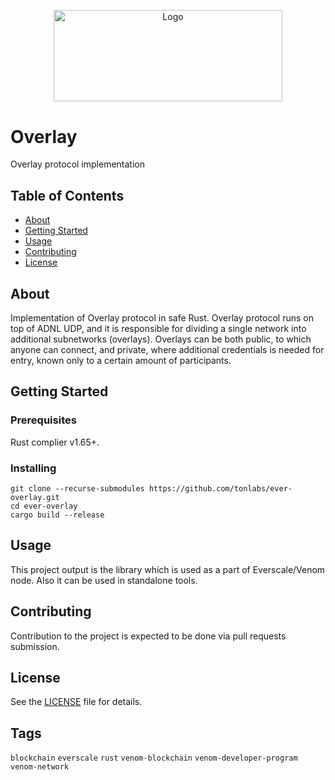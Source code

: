 <p align="center">
  <a href="https://github.com/venom-blockchain/developer-program">
    <img src="https://raw.githubusercontent.com/venom-blockchain/developer-program/main/vf-dev-program.png" alt="Logo" width="366.8" height="146.4">
  </a>
</p>

# Overlay

Overlay protocol implementation

## Table of Contents

- [About](#about)
- [Getting Started](#getting-started)
- [Usage](#usage)
- [Contributing](#contributing)
- [License](#license)

## About

Implementation of Overlay protocol in safe Rust. Overlay protocol runs on top of ADNL UDP, and it is responsible for dividing a single network into additional subnetworks (overlays). Overlays can be both public, to which anyone can connect, and private, where additional credentials is needed for entry, known only to a certain amount of participants.

## Getting Started

### Prerequisites

Rust complier v1.65+.

### Installing

```
git clone --recurse-submodules https://github.com/tonlabs/ever-overlay.git
cd ever-overlay
cargo build --release
```

## Usage

This project output is the library which is used as a part of Everscale/Venom node. Also it can be used in standalone tools.

## Contributing

Contribution to the project is expected to be done via pull requests submission.

## License

See the [LICENSE](LICENSE) file for details.

## Tags

`blockchain` `everscale` `rust` `venom-blockchain` `venom-developer-program` `venom-network` 
